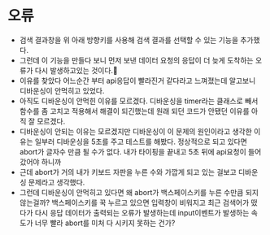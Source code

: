 # 오류
- 검색 결과창을 위 아래 방향키를 사용해 검색 결과를 선택할 수 있는 기능을 추가했다.
- 그런데 이 기능을 만들다 보니 먼저 보낸 데이터 요청의 응답이 더 늦게 도착하는 오류가 다시 발생하고있는 것이다.🤯
- 이유를 찾았다 어느순간 부터 api응답이 빨라진거 같다라고 느껴졌는데 알고보니 디바운싱이 안먹히고 있었다.
- 아직도 디바운싱이 안먹힌 이유를 모르겠다. 디바운싱을 timer라는 클래스로 빼서 함수를 좀 고치고 적용해서 해결이 되긴했는데 원래 되던 코드가 안됐던 이유를 아직 잘 모르겠다.
- 디바운싱이 안되는 이유는 모르겠지만 디바운싱이 이 문제의 원인이라고 생각한 이유는 일부러 디바운싱을 5초를 주고 테스트를 해봤다. 정상적으로 되고 있다면 abort가 글자수 만큼 될 수가 없다. 내가 타이핑을 끝내고 5초 뒤에 api요청이 들어갔어야 하니까
- 근데 abort가 거의 내가 키보드 자판을 누른 수와 가깝게 되고 있는 걸보고 디바운싱 문제라고 생각했다.
- 그런데 디바운싱이 안먹히고 있다면 왜 abort가 백스페이스키를 누른 수만큼 되지 않는걸까? 백스페이스키를 꾹 누르고 있으면 입력창이 비워지고 최근 검색어가 떴다가 다시 응답 데이터가 출력되는 오류가 발생하는데 input이벤트가 발생하는 속도가 너무 빨라 abort를 미처 다 시키지 못하는 건가? 